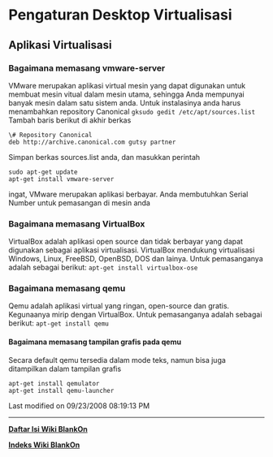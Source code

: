 # Pengaturan Desktop Virtualisasi

## Aplikasi Virtualisasi

### Bagaimana memasang vmware-server
VMware merupakan aplikasi virtual mesin yang dapat digunakan untuk membuat mesin vitual dalam mesin utama, sehingga Anda mempunyai banyak mesin dalam 
satu sistem anda. Untuk instalasinya anda harus menambahkan repository Canonical `gksudo gedit /etc/apt/sources.list` Tambah baris berikut di akhir 
berkas

	\# Repository Canonical
	deb http://archive.canonical.com gutsy partner

Simpan berkas sources.list anda, dan masukkan perintah
```
sudo apt-get update
apt-get install vmware-server
```

ingat, VMware merupakan aplikasi berbayar. Anda membutuhkan Serial Number untuk pemasangan di mesin anda

### Bagaimana memasang VirtualBox
VirtualBox adalah aplikasi open source dan tidak berbayar yang dapat digunakan sebagai aplikasi virtualisasi. VirtualBox mendukung virtualisasi 
Windows, Linux, FreeBSD, OpenBSD, DOS dan lainya. Untuk pemasanganya adalah sebagai berikut: `apt-get install virtualbox-ose`

### Bagaimana memasang qemu
Qemu adalah aplikasi virtual yang ringan, open-source dan gratis. Kegunaanya mirip dengan VirtualBox. Untuk pemasanganya adalah sebagai berikut: 
`apt-get install qemu`

#### Bagaimana memasang tampilan grafis pada qemu
Secara default qemu tersedia dalam mode teks, namun bisa juga ditampilkan
dalam tampilan grafis

```
apt-get install qemulator
apt-get install qemu-launcher
```

Last modified on 09/23/2008 08:19:13 PM

---
[**Daftar Isi Wiki BlankOn**](/DaftarIsi/README.md)
 
[**Indeks Wiki BlankOn**](/Indeks.md)



